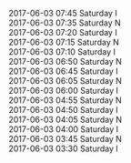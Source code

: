 2017-06-03 07:45 Saturday  I  
2017-06-03 07:35 Saturday  N  
2017-06-03 07:20 Saturday  I  
2017-06-03 07:15 Saturday  N  
2017-06-03 07:10 Saturday  I  
2017-06-03 06:50 Saturday  N  
2017-06-03 06:45 Saturday  I  
2017-06-03 06:05 Saturday  N  
2017-06-03 06:00 Saturday  I  
2017-06-03 04:55 Saturday  N  
2017-06-03 04:50 Saturday  I  
2017-06-03 04:05 Saturday  N  
2017-06-03 04:00 Saturday  I  
2017-06-03 03:45 Saturday  N  
2017-06-03 03:30 Saturday  I  
